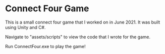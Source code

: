 # Connect Four Game
 
This is a small connect four game that I worked on in June 2021. It was built using Unity and C#. 

Navigate to "assets/scripts" to view the code that I wrote for the game.

Run ConnectFour.exe to play the game!
